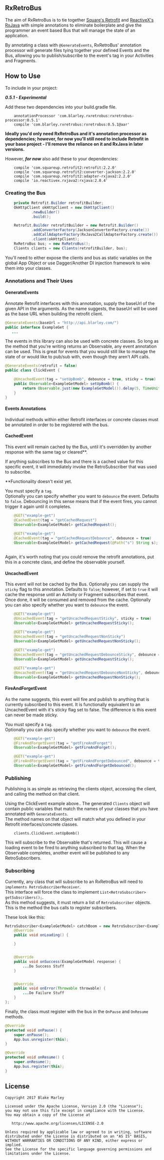 RxRetroBus
-------

The aim of RxRetroBus is to tie together [Square's Retrofit](http://square.github.io/retrofit/) and 
[ReactiveX's RxJava](https://github.com/ReactiveX/RxJava) with simple annotations to eliminate 
boilerplate and give the programmer an event based Bus that will manage the state of an application.

By annotating a class with ```@GenerateEvents```, RxRetroBus' annotation processor will generate 
files tying together your defined Events and the Bus, allowing you to publish/subscribe to the event's tag 
in your Activities and Fragments.

## How to Use
To include in your project:

***0.5.1 - Experimental***

Add these two dependencies into your build.gradle file. 
```
    annotationProcessor 'com.blarley.rxretrobus:rxretrobus-processor:0.5.1'
    compile 'com.blarley.rxretrobus:rxretrobus:0.5.1@aar'
```

**Ideally you'd only need RxRetroBus and it's annotation processor as dependencies; however, for now you'll still need to include Retrofit in your base project - I'll remove the reliance on it 
and RxJava in later versions.**

However, ***for now*** also add these to your dependencies:
```
    compile 'com.squareup.retrofit2:retrofit:2.2.0'
    compile 'com.squareup.retrofit2:converter-jackson:2.2.0'
    compile 'com.squareup.retrofit2:adapter-rxjava2:2.2.0'
    compile 'io.reactivex.rxjava2:rxjava:2.0.4'
```

### Creating the Bus
```java
    private Retrofit.Builder retrofitBuilder;
    OkHttpClient okHttpClient = new OkHttpClient()
            .newBuilder()
            .build();

    Retrofit.Builder retrofitBuilder = new Retrofit.Builder()
            .addConverterFactory(JacksonConverterFactory.create())
            .addCallAdapterFactory(RxJava2CallAdapterFactory.create())
            .client(okHttpClient);
    RxRetroBus bus; = new RxRetroBus();
    Clients clients = new Clients(retrofitBuilder, bus);
```
You'll need to either expose the clients and bus as static variables on the global App Object or use 
Dagger/Another DI injection framework to wire them into your classes.

### Annotations and Their Uses
#### GenerateEvents
Annotate Retrofit interfaces with this annotation, supply the baseUrl of the given API in the arguments. 
As the name suggests, the baseUrl will be used as the base URL when building the retrofit client.

```java
@GenerateEvents(baseUrl = "http://api.blarley.com/")
public interface ExampleGet {
   ...

```

The events in this library can also be used with concrete classes. So long as the method that you're 
writing returns an Observable, any event annotation can be used. This is great for events that you 
would still like to manage the state of or would like to pub/sub with, even though they aren't API calls.


```java
@GenerateEvents(retrofit = false)
public class ClickEvent {

    @UncachedEvent(tag = "setUpBomb", debounce = true, sticky = true)
    public Observable<ExampleGetModel> setUpBomb() {
        return Observable.just(new ExampleGetModel()).delay(5, TimeUnit.SECONDS);
    }
}
```

#### Events Annotations
Individual methods within either Retrofit interfaces or concrete classes must be annotated in order to be 
registered with the bus.

#### CachedEvent
This event will remain cached by the Bus, until it's overridden by another response with the same tag 
or cleared**. 

If anything subscribes to the Bus and there is a cached value for this specific event, it will immediately 
invoke the RetroSubscriber that was used to subscribe.

**Functionality doesn't exist yet.

You must specify a `tag`.  
Optionally you can specify whether you want to `debounce` the event. Defaults to `false`. Debouncing in this sense means that 
if the event fires, you cannot trigger it again until it completes.

```java
    @GET("example-get")
    @CachedEvent(tag = "getCachedRequest")
    Observable<ExampleGetModel> getCachedRequest();
    
    @GET("example-get")
    @CachedEvent(tag = "getCachedRequestDebounce", debounce = true)
    Observable<ExampleGetModel> getCachedRequest(@Path("s") String s);
    
```

Again, it's worth noting that you could remove the retrofit annotations, put this in a concrete class, 
and define the observable yourself.

#### UncachedEvent
This event will not be cached by the Bus.
Optionally you can supply the `sticky` flag to this annotation. Defaults to `false`; however, if set to `true` 
it will cache the response until an Activity or Fragment subscribes that event. Once done, it will be 
consumed and removed from the cache.
Optionally you can also specify whether you want to `debounce` the event.

```java
    @GET("example-get")
    @UncachedEvent(tag = "getUncachedRequestSticky", sticky = true)
    Observable<ExampleGetModel> getUncachedRequestSticky();

    @GET("example-get")
    @UncachedEvent(tag = "getUncachedRequestNonSticky")
    Observable<ExampleGetModel> getUncachedRequestNonSticky();
    
    @GET("example-get")
    @UncachedEvent(tag = "getUncachedRequestDebounceSticky", debounce = true, sticky = true)
    Observable<ExampleGetModel> getUncachedRequestSticky();

    @GET("example-get")
    @UncachedEvent(tag = "getUncachedRequestDebounceNonSticky", debounce = true)
    Observable<ExampleGetModel> getUncachedRequestNonSticky();
```

#### FireAndForgetEvent
As the name suggests, this event will fire and publish to anything that is currently subscribed to this event.
It is functionally equivalent to an UncachedEvent with it's sticky flag set to false. The difference is 
this event can never be made sticky.

You must specify a `tag`.  
Optionally you can also specify whether you want to `debounce` the event.
```java
    @GET("example-get")
    @FireAndForgetEvent(tag = "getFireAndForget")
    Observable<ExampleGetModel> getFireAndForget();

    @GET("example-get")
    @FireAndForgetEvent(tag = "getFireAndForgetDebounced", debounce = true)
    Observable<ExampleGetModel> getFireAndForgetDebounced();
```

### Publishing
Publishing is as simple as retrieving the clients object, accessing the client, and calling the method on that client.

Using the ClickEvent example above.. The generated `Clients` object will contain public variables that 
match the names of your classes that you have annotated with `GenerateEvents`.  
The method names on that object will match what you defined in your Retrofit interfaces/concrete classes.
```
    clients.ClickEvent.setUpBomb()
```

This will subscribe to the Observable that's returned. This will cause a loading event to be fired to 
anything subscribed to that tag. When the Observable completes, another event will be published to any 
RetroSubscribers.

### Subscribing
Currently, any class that will subscribe to an RxRetroBus will need to `implements RetroSubscriberReceiver`.  
This interface will force the class to implement `List<RetroSubscriber> getSubscribers();`.  
As this method suggests, it must return a list of `RetroSubscriber` objects. This is the method the bus calls to register subscribers.

These look like this:
```java
RetroSubscriber<ExampleGetModel> catchBoom = new RetroSubscriber<ExampleGetModel>("setUpBomb") {
    @Override
    public void onLoading() {

    }


    @Override
    public void onSuccess(ExampleGetModel response) {
        ...Do Success Stuff
    }


    @Override
    public void onError(Throwable throwable) {
        ...Do Failure Stuff
    }
};
```

Finally, the class must register with the bus in the `OnPause` and `OnResume` methods.
```java
@Override
protected void onPause() {
    super.onPause();
    App.bus.unregister(this);
}

@Override
protected void onResume() {
    super.onResume();
    App.bus.register(this);
}
```

License
-------

    Copyright 2017 Blake Marley

    Licensed under the Apache License, Version 2.0 (the "License");
    you may not use this file except in compliance with the License.
    You may obtain a copy of the License at

       http://www.apache.org/licenses/LICENSE-2.0

    Unless required by applicable law or agreed to in writing, software
    distributed under the License is distributed on an "AS IS" BASIS,
    WITHOUT WARRANTIES OR CONDITIONS OF ANY KIND, either express or implied.
    See the License for the specific language governing permissions and
    limitations under the License.
